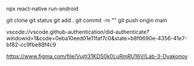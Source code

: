 npx react-native run-android

git clone
git status
git add .
git commit -m ""
git push origin main

vscode://vscode.github-authentication/did-authenticate?windowid=1&code=0eba10eed01e11faf7c0&state=b8f0690e-4356-41e7-bf82-cc9fbe88f4c9

https://www.figma.com/file/VujtI31KDS0k0LuRmRU16V/Lab-3-Dyakonov
